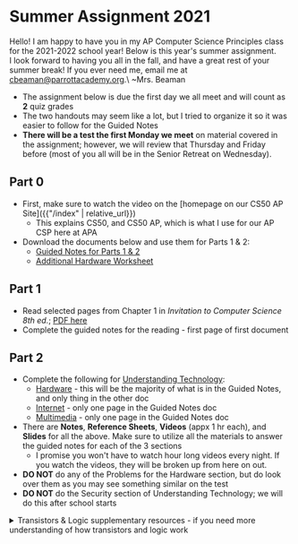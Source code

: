 # Summer Assignment 2021

Hello! I am happy to have you in my AP Computer Science Principles class for the 2021-2022 school year! Below is this year's summer assignment.  
I look forward to having you all in the fall, and have a great rest of your summer break! If you ever need me, email me at <cbeaman@parrottacademy.org>.\\
~Mrs. Beaman

- The assignment below is due the first day we all meet and will count as **2** quiz grades
- The two handouts may seem like a lot, but I tried to organize it so it was easier to follow for the Guided Notes
- **There will be a test the first Monday we meet** on material covered in the assignment; however, we will review that Thursday and Friday before (most of you all will be in the Senior Retreat on Wednesday).

## Part 0
- First, make sure to watch the video on the [homepage on our CS50 AP Site]({{"/index" | relative_url}})
  - This explains CS50, and CS50 AP, which is what I use for our AP CSP here at APA
- Download the documents below and use them for Parts 1 & 2:
  - [Guided Notes for Parts 1 & 2](\apcsp\assets\pdfs\summer\summer-20.pdf)
  - [Additional Hardware Worksheet](\apcsp\assets\pdfs\summer\hardware.pdf)

## Part 1
- Read selected pages from Chapter 1 in *Invitation to Computer Science 8th ed.*; [PDF here](\apcsp\assets\pdfs\summer\inv-to-cs-ch1-edited.pdf)
- Complete the guided notes for the reading - first page of first document

## Part 2
- Complete the following for [Understanding Technology](/apcsp/curriculum/understanding_technology):
  - [Hardware](/apcsp/curriculum/understanding_technology/hardware) - this will be the majority of what is in the Guided Notes, and only thing in the other doc
  - [Internet](/apcsp/curriculum/understanding_technology/internet) - only one page in the Guided Notes doc
  - [Multimedia](/apcsp/curriculum/understanding_technology/multimedia) - only one page in the Guided Notes doc
- There are **Notes**, **Reference Sheets**, **Videos** (appx 1 hr each), and **Slides** for all the above. Make sure to utilize all the materials to answer the guided notes for each of the 3 sections
  - I promise you won't have to watch hour long videos every night. If you watch the videos, they will be broken up from here on out.
- **DO NOT** do any of the Problems for the Hardware section, but do look over them as you may see something similar on the test
- **DO NOT** do the Security section of Understanding Technology; we will do this after school starts

<details>
  <summary>Transistors & Logic supplementary resources - if you need more understanding of how transistors and logic work</summary>
  <ul>
    <li><a href="https://youtu.be/gI-qXk7XojA">Boolean Logic & Logic Gates: Crash Course CS</a><em> - appx 10 minutes</em></li>
    <li><a href="https://youtu.be/IAkj32VPcUE">Inside the CPU</a><em> - appx 10 minutes</em></li>
    <li><a href="https://www.youtube.com/watch?v=FZGugFqdr60">CPU: Crash Course CS</a><em> - appx 10 minutes</em></li>
    <li><a href="https://www.youtube.com/watch?v=Sc3lh3D4rCw">Khan Academy and Code.org Circuits & Logic</a><em> - appx 5 minutes</em></li>
    <li><a href="https://www.youtube.com/watch?v=WhNyURBiJcU">How Transistors Work</a><em> - appx 5 minutes</em></li>
  </ul>
</details>
